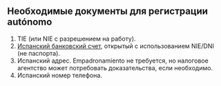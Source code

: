 ## Необходимые документы для регистрации autónomo

1. TIE (или NIE с разрешением на работу).
2. [Испанский банковский счет](#банковский-счет-для-аутономо), открытый с использованием NIE/DNI (не паспорта).
3. Испанский адрес. Empadronamiento не требуется, но налоговое агентство может потребовать доказательства, если
   необходимо.
4. Испанский номер телефона.
